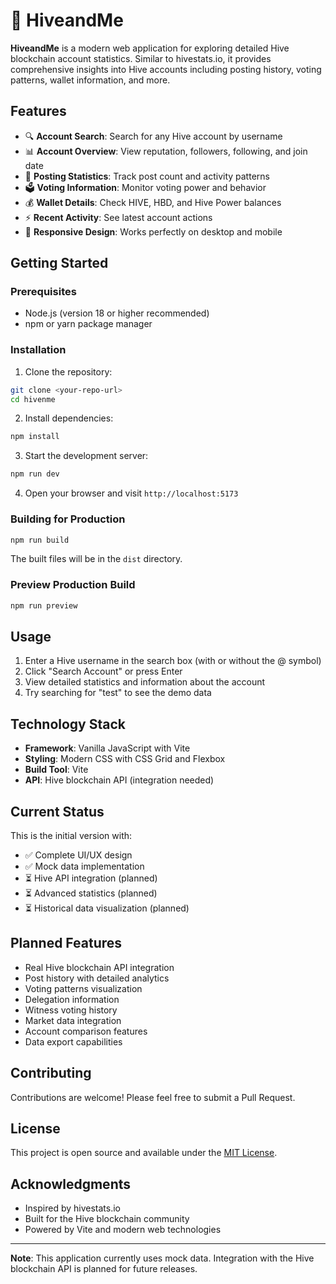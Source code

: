 # 🐝 HiveandMe

**HiveandMe** is a modern web application for exploring detailed Hive blockchain account statistics. Similar to hivestats.io, it provides comprehensive insights into Hive accounts including posting history, voting patterns, wallet information, and more.

## Features

- 🔍 **Account Search**: Search for any Hive account by username
- 📊 **Account Overview**: View reputation, followers, following, and join date
- 📝 **Posting Statistics**: Track post count and activity patterns
- 🗳️ **Voting Information**: Monitor voting power and behavior
- 💰 **Wallet Details**: Check HIVE, HBD, and Hive Power balances
- ⚡ **Recent Activity**: See latest account actions
- 📱 **Responsive Design**: Works perfectly on desktop and mobile

## Getting Started

### Prerequisites

- Node.js (version 18 or higher recommended)
- npm or yarn package manager

### Installation

1. Clone the repository:
```bash
git clone <your-repo-url>
cd hivenme
```

2. Install dependencies:
```bash
npm install
```

3. Start the development server:
```bash
npm run dev
```

4. Open your browser and visit `http://localhost:5173`

### Building for Production

```bash
npm run build
```

The built files will be in the `dist` directory.

### Preview Production Build

```bash
npm run preview
```

## Usage

1. Enter a Hive username in the search box (with or without the @ symbol)
2. Click "Search Account" or press Enter
3. View detailed statistics and information about the account
4. Try searching for "test" to see the demo data

## Technology Stack

- **Framework**: Vanilla JavaScript with Vite
- **Styling**: Modern CSS with CSS Grid and Flexbox
- **Build Tool**: Vite
- **API**: Hive blockchain API (integration needed)

## Current Status

This is the initial version with:
- ✅ Complete UI/UX design
- ✅ Mock data implementation
- ⏳ Hive API integration (planned)
- ⏳ Advanced statistics (planned)
- ⏳ Historical data visualization (planned)

## Planned Features

- Real Hive blockchain API integration
- Post history with detailed analytics
- Voting patterns visualization
- Delegation information
- Witness voting history
- Market data integration
- Account comparison features
- Data export capabilities

## Contributing

Contributions are welcome! Please feel free to submit a Pull Request.

## License

This project is open source and available under the [MIT License](LICENSE).

## Acknowledgments

- Inspired by hivestats.io
- Built for the Hive blockchain community
- Powered by Vite and modern web technologies

---

**Note**: This application currently uses mock data. Integration with the Hive blockchain API is planned for future releases.
